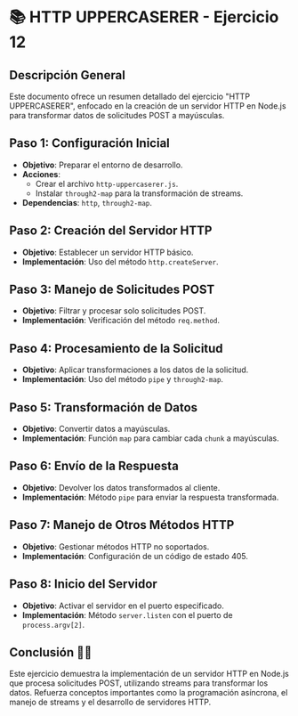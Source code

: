 # 📚 HTTP UPPERCASERER - Ejercicio 12

## Descripción General
Este documento ofrece un resumen detallado del ejercicio "HTTP UPPERCASERER", enfocado en la creación de un servidor HTTP en Node.js para transformar datos de solicitudes POST a mayúsculas.

## Paso 1: Configuración Inicial
- **Objetivo**: Preparar el entorno de desarrollo.
- **Acciones**:
   - Crear el archivo `http-uppercaserer.js`.
   - Instalar `through2-map` para la transformación de streams.
- **Dependencias**: `http`, `through2-map`.

## Paso 2: Creación del Servidor HTTP
- **Objetivo**: Establecer un servidor HTTP básico.
- **Implementación**: Uso del método `http.createServer`.

## Paso 3: Manejo de Solicitudes POST
- **Objetivo**: Filtrar y procesar solo solicitudes POST.
- **Implementación**: Verificación del método `req.method`.

## Paso 4: Procesamiento de la Solicitud
- **Objetivo**: Aplicar transformaciones a los datos de la solicitud.
- **Implementación**: Uso del método `pipe` y `through2-map`.

## Paso 5: Transformación de Datos
- **Objetivo**: Convertir datos a mayúsculas.
- **Implementación**: Función `map` para cambiar cada `chunk` a mayúsculas.

## Paso 6: Envío de la Respuesta
- **Objetivo**: Devolver los datos transformados al cliente.
- **Implementación**: Método `pipe` para enviar la respuesta transformada.

## Paso 7: Manejo de Otros Métodos HTTP
- **Objetivo**: Gestionar métodos HTTP no soportados.
- **Implementación**: Configuración de un código de estado 405.

## Paso 8: Inicio del Servidor
- **Objetivo**: Activar el servidor en el puerto especificado.
- **Implementación**: Método `server.listen` con el puerto de `process.argv[2]`.

## Conclusión 🤌🏼
Este ejercicio demuestra la implementación de un servidor HTTP en Node.js que procesa solicitudes POST, utilizando streams para transformar los datos. Refuerza conceptos importantes como la programación asíncrona, el manejo de streams y el desarrollo de servidores HTTP.
